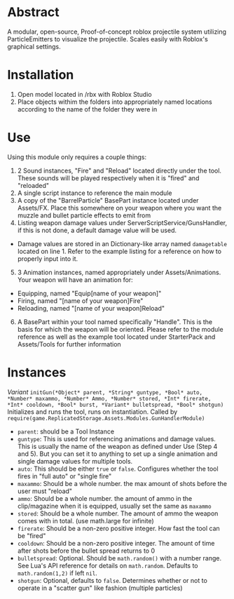 # Abstract
 A modular, open-source, Proof-of-concept roblox projectile system utilizing ParticleEmitters to visualize the projectile. 
 Scales easily with Roblox's graphical settings.
 
# Installation
 1. Open model located in /rbx with Roblox Studio
 2. Place objects withim the folders into appropriately named locations according to the name of the folder they were in

# Use
Using this module only requires a couple things:
1. 2 Sound instances, "Fire" and "Reload" located directly under the tool. These sounds will be played respectively when it is "fired" and "reloaded"
2. A single script instance to reference the main module
3. A copy of the "BarrelParticle" BasePart instance located under Assets/FX. Place this somewhere on your weapon where you want the muzzle and bullet particle effects to emit from
4. Listing weapon damage values under ServerScriptService/GunsHandler, if this is not done, a default damage value will be used.
 - Damage values are stored in an Dictionary-like array named `damagetable` located on line 1. Refer to the example listing for a reference on how to properly input into it.
5. 3 Animation instances, named appropriately under Assets/Animations. Your weapon will have an animation for:
 - Equipping, named "Equip[name of your weapon]"
 - Firing, named "[name of your weapon]Fire"
 - Reloading, named "[name of your weapon]Reload"
6. A BasePart within your tool named specifically "Handle". This is the basis for which the weapon will be oriented.
 Please refer to the module reference as well as the example tool located under StarterPack and Assets/Tools for further information

# Instances
*Variant* `initGun(*Object* parent, *String* guntype, *Bool* auto, *Number* maxammo, *Number* Ammo, *Number* stored, *Int* firerate, *Int* cooldown, *Bool* burst, *Variant* bulletspread, *Bool* shotgun)`
Initializes and runs the tool, runs on instantiation. Called by `require(game.ReplicatedStorage.Assets.Modules.GunHandlerModule)`
- `parent`: should be a Tool Instance
- `guntype`: This is used for referencing animations and damage values. This is usually the name of the weapon as defined under Use (Step 4 and 5). But you can set it to anything to set up a single animation and single damage values for multiple tools.
- `auto`: This should be either `true` or `false`. Configures whether the tool fires in "full auto" or "single fire"
- `maxammo`: Should be a whole number. the max amount of shots before the user must "reload"
- `ammo`: Should be a whole number. the amount of ammo in the clip/magazine when it is equipped, usually set the same as `maxammo`
- `stored`: Should be a whole number. The amount of ammo the weapon comes with in total. (use math.large for infinite)
- `firerate`: Should be a non-zero positive integer. How fast the tool can be "fired"
- `cooldown`: Should be a non-zero positive integer. The amount of time after shots before the bullet spread returns to 0
- `bulletspread`: Optional. Should be `math.random()` with a number range. See Lua's API reference for details on `math.random`. Defaults to `math.random(1,2)` if left `nil`.
- `shotgun`: Optional, defaults to `false`. Determines whether or not to operate in a "scatter gun" like fashion (multiple particles)

 
